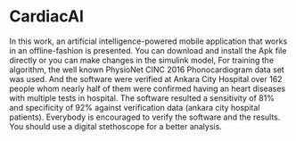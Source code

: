 # CardiacAI

In this work, an artificial intelligence-powered mobile application that works in an offline-fashion is presented. 
You can download and install the Apk file directly or you can make changes in the simulink model, 
For training the algorithm, the well known PhysioNet CINC 2016 Phonocardiogram data set was used. And the software were verified at Ankara City Hospital over 162 people whom nearly half of them were confirmed having an heart diseases with multiple tests in hospital. The software resulted a sensitivity of 81% and specificity of 92% against verification data (ankara city hospital patients).
Everybody is encouraged to verify the software and the results. You should use a digital stethoscope for a better analysis.
